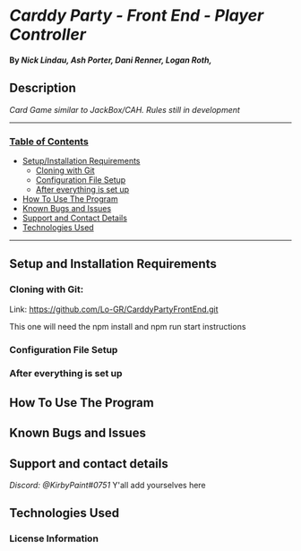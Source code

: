 # _Carddy Party - Front End - Player Controller_

#### By _Nick Lindau, Ash Porter, Dani Renner, Logan Roth,_

## Description

_Card Game similar to JackBox/CAH. Rules still in development_

------------------------------
### <u>Table of Contents</u>
* <a href="#setup-and-installation-requirements">Setup/Installation Requirements</a>
  * <a href="#cloning-with-git">Cloning with Git</a>
  * <a href="#configuration-file-setup">Configuration File Setup</a>
  * <a href="#after-everything-is-set-up">After everything is set up</a>
* <a href="#how-to-use-the-program">How To Use The Program</a>
* <a href="#known-bugs-and-issues">Known Bugs and Issues</a>
* <a href="#support-and-contact-details">Support and Contact Details</a>
* <a href="#technologies-used">Technologies Used</a>
------------------------------

## Setup and Installation Requirements

### Cloning with Git:
Link: https://github.com/Lo-GR/CarddyPartyFrontEnd.git

This one will need the npm install and npm run start instructions

### Configuration File Setup

### After everything is set up

## How To Use The Program

## Known Bugs and Issues

## Support and contact details

_Discord: @KirbyPaint#0751_
Y'all add yourselves here

## Technologies Used

### License Information